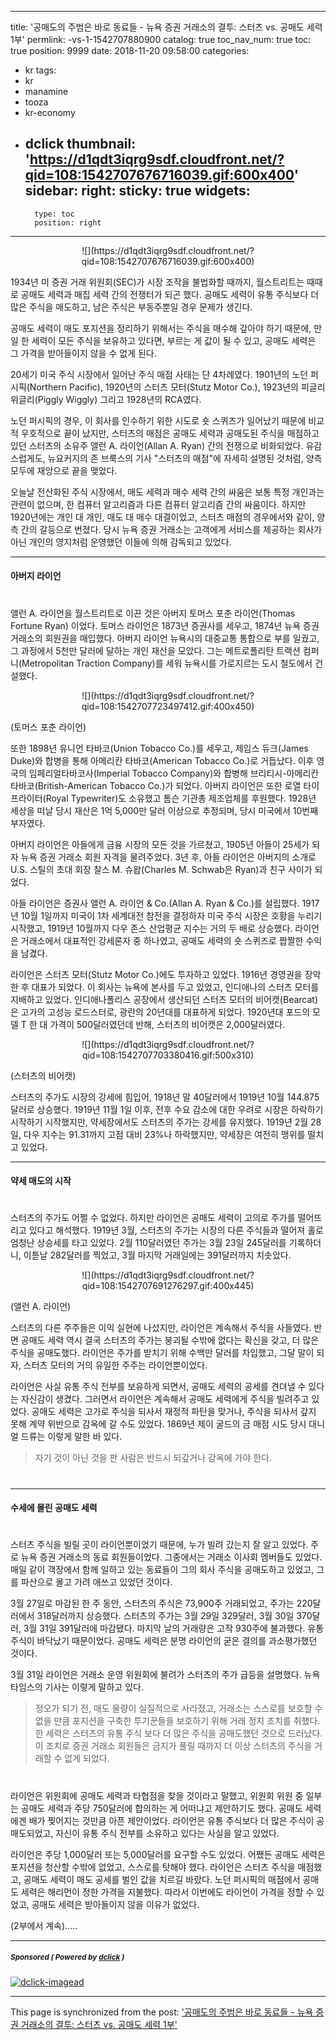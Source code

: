 
---
title: '공매도의 주범은 바로 동료들 - 뉴욕 증권 거래소의 결투: 스터츠 vs. 공매도 세력 1부'
permlink: -vs-1-1542707880900
catalog: true
toc_nav_num: true
toc: true
position: 9999
date: 2018-11-20 09:58:00
categories:
- kr
tags:
- kr
- manamine
- tooza
- kr-economy
- dclick
thumbnail: 'https://d1qdt3iqrg9sdf.cloudfront.net/?qid=108:1542707676716039.gif:600x400'
sidebar:
    right:
        sticky: true
widgets:
    -
        type: toc
        position: right
---


<center>  
![](https://d1qdt3iqrg9sdf.cloudfront.net/?qid=108:1542707676716039.gif:600x400)  
</center>
  
1934년 미 증권 거래 위원회(SEC)가 시장 조작을 불법화할 때까지, 월스트리트는 때때로 공매도 세력과 매집 세력 간의 전쟁터가 되곤 했다. 공매도 세력이 유통 주식보다 더 많은 주식을 매도하고, 남은 주식은 부동주뿐일 경우 문제가 생긴다. 
  
공매도 세력이 매도 포지션을 정리하기 위해서는 주식을 매수해 갚아야 하기 때문에, 만일 한 세력이 모든 주식을 보유하고 있다면, 부르는 게 값이 될 수 있고, 공매도 세력은 그 가격을 받아들이지 않을 수 없게 된다.
  
20세기 미국 주식 시장에서 일어난 주식 매점 사태는 단 4차례였다. 1901년의 노던 퍼시픽(Northern Pacific), 1920년의 스터츠 모터(Stutz Motor Co.), 1923년의 피글리 위글리(Piggly Wiggly) 그리고 1928년의 RCA였다. 
  
노던 퍼시픽의 경우, 이 회사를 인수하기 위한 시도로 숏 스퀴즈가 일어났기 때문에 비교적 우호적으로 끝이 났지만, 스터츠의 매점은 공매도 세력과 공매도된 주식을 매점하고 있던 스터츠의 소유주 앨런 A. 라이언(Allan A. Ryan) 간의 전쟁으로 비화되었다. 유감스럽게도, 뉴요커지의 존 브룩스의 기사 "스터츠의 매점"에 자세히 설명된 것처럼, 양측 모두에 재앙으로 끝을 맺었다.
  
오늘날 전산화된 주식 시장에서, 매도 세력과 매수 세력 간의 싸움은 보통 특정 개인과는 관련이 없으며, 한 컴퓨터 알고리즘과 다른 컴퓨터 알고리즘 간의 싸움이다. 하지만 1920년에는 개인 대 개인, 매도 대 매수 대결이었고, 스터츠 매점의 경우에서와 같이, 양측 간의 갈등으로 번졌다. 당시 뉴욕 증권 거래소는 고객에게 서비스를 제공하는 회사가 아닌 개인의 영지처럼 운영했던 이들에 의해 감독되고 있었다. 
  
----
  
#### 아버지 라이언
#  
앨런 A. 라이언을 월스트리트로 이끈 것은 아버지 토머스 포춘 라이언(Thomas Fortune Ryan) 이었다. 토머스 라이언은 1873년 증권사를 세우고, 1874년 뉴욕 증권 거래소의 회원권을 매입했다. 아버지 라이언 뉴욕시의 대중교통 통합으로 부를 일궜고, 그 과정에서 5천만 달러에 달하는 개인 재산을 모았다. 그는 메트로폴리탄 트랙션 컴퍼니(Metropolitan Traction Company)를 세워 뉴욕시를 가로지르는 도시 철도에서 건설했다. 
  
<center>  
![](https://d1qdt3iqrg9sdf.cloudfront.net/?qid=108:1542707723497412.gif:400x450)  
</center>

(토머스 포춘 라이언)
  
또한 1898년 유니언 타바코(Union Tobacco Co.)를 세우고, 제임스 듀크(James Duke)와 합병을 통해 아메리칸 타바코(American Tobacco Co.)로 거듭났다. 이후 영국의 임페리얼타바코사(Imperial Tobacco Company)와 합병해 브리티시-아메리칸 타바코(British-American Tobacco Co.)가 되었다. 아버지 라이언은 또한 로열 타이프라이터(Royal Typewriter)도 소유했고 톰슨 기관총 제조업체를 후원했다. 1928년 세상을 떠날 당시 재산은 1억 5,000만 달러 이상으로 추정되며, 당시 미국에서 10번째 부자였다.
  
아버지 라이언은 아들에게 금융 시장의 모든 것을 가르쳤고, 1905년 아들이 25세가 되자 뉴욕 증권 거래소 회원 자격을 물려주었다. 3년 후, 아들 라이언은 아버지의 소개로 U.S. 스틸의 초대 회장 찰스 M. 슈왑(Charles M. Schwab은 Ryan)과 친구 사이가 되었다. 
  
아들 라이언은 증권사 앨런 A. 라이언 & Co.(Allan A. Ryan & Co.)를 설립했다. 1917년 10월 1일까지 미국이 1차 세계대전 참전을 결정하자 미국 주식 시장은 호황을 누리기 시작했고, 1919년 10월까지 다우 존스 산업평균 지수는 거의 두 배로 상승했다. 라이언은 거래소에서 대표적인 강세론자 중 하나였고, 공매도 세력의 숏 스퀴즈로 짭짤한 수익을 남겼다. 
  
라이언은 스터츠 모터(Stutz Motor Co.)에도 투자하고 있었다. 1916년 경영권을 장악한 후 대표가 되었다. 이 회사는 뉴욕에 본사를 두고 있었고, 인디애나의 스터츠 모터를 지배하고 있었다. 인디애나폴리스 공장에서 생산되던 스터츠 모터의 비어캣(Bearcat)은 고가의 고성능 로드스터로, 광란의 20년대를 대표하게 되었다. 1920년대 포드의 모델 T 한 대 가격이 500달러였던데 반해, 스터츠의 비어캣은 2,000달러였다.
  
<center>  
![](https://d1qdt3iqrg9sdf.cloudfront.net/?qid=108:1542707703380416.gif:500x310)  
</center>

(스터츠의 비어캣)
  
스터츠의 주가도 시장의 강세에 힘입어, 1918년 말 40달러에서 1919년 10월 144.875달러로 상승했다. 1919년 11월 1일 이후, 전후 수요 감소에 대한 우려로 시장은 하락하기 시작하기 시작했지만, 약세장에서도 스터츠의 주가는 강세를 유지했다. 1919년 2월 28일, 다우 지수는 91.31까지 고점 대비 23%나 하락했지만, 약세장은 여전히 맹위를 떨치고 있었다. 
  
----
  
#### 약세 매도의 시작
#  
스터츠의 주가도 어쩔 수 없었다. 하지만 라이언은 공매도 세력이 고의로 주가를 떨어뜨리고 있다고 해석했다. 1919년 3월, 스터츠의 주가는 시장의 다른 주식들과 떨어져 홀로 엄청난 상승세를 타고 있었다. 2월 110달러였던 주가는 3월 23일 245달러를 기록하더니, 이튿날 282달러를 찍었고, 3월 마지막 거래일에는 391달러까지 치솟았다.
  
<center>  
![](https://d1qdt3iqrg9sdf.cloudfront.net/?qid=108:1542707691276297.gif:400x445)  
</center>

(앨런 A. 라이언)
  
스터츠의 다른 주주들은 이익 실현에 나섰지만, 라이언은 계속해서 주식을 사들였다. 반면 공매도 세력 역시 결국 스터츠의 주가는 붕괴될 수밖에 없다는 확신을 갖고, 더 많은 주식을 공매도했다. 라이언은 주가를 받치기 위해 수백만 달러를 차입했고, 그달 말이 되자, 스터츠 모터의 거의 유일한 주주는 라이언뿐이었다. 
  
라이언은 사실 유통 주식 전부를 보유하게 되면서, 공매도 세력의 공세를 견뎌낼 수 있다는 자신감이 생겼다. 그러면서 라이언은 계속해서 공매도 세력에게 주식을 빌려주고 있었다. 공매도 세력은 고가로 주식을 되사서 재정적 파탄을 맞거나, 주식을 되사서 갚지 못해 계약 위반으로 감옥에 갈 수도 있었다. 1869년 제이 굴드의 금 매점 시도 당시 대니얼 드류는 이렇게 말한 바 있다. 
  
>자기 것이 아닌 것을 판 사람은 반드시 되갚거나 감옥에 가야 한다.
#  
----
  
#### 수세에 몰린 공매도 세력
#  
스터츠 주식을 빌릴 곳이 라이언뿐이었기 때문에, 누가 빌려 갔는지 잘 알고 있었다. 주로 뉴욕 증권 거래소의 동료 회원들이었다. 그중에서는 거래소 이사회 멤버들도 있었다. 매일 같이 객장에서 함께 일하고 있는 동료들이 그의 회사 주식을 공매도하고 있었고, 그를 파산으로 몰고 가려 애쓰고 있었던 것이다.
  
3월 27일로 마감된 한 주 동안, 스터츠의 주식은 73,900주 거래되었고, 주가는 220달러에서 318달러까지 상승했다. 스터츠의 주가는 3월 29일 329달러, 3월 30일 370달러, 3월 31일 391달러에 마감됐다. 마지막 날의 거래량은 고작 930주에 불과했다. 유통 주식이 바닥났기 때문이었다. 공매도 세력은 분명 라이언의 굳은 결의를 과소평가했던 것이다. 
  
3월 31일 라이언은 거래소 운영 위원회에 불려가 스터츠의 주가 급등을 설명했다. 뉴욕 타임스의 기사는 이렇게 말하고 있다.
  
>정오가 되기 전, 매도 물량이 실질적으로 사라졌고, 거래소는 스스로를 보호할 수 없을 만큼 포지션을 구축한 투기꾼들을 보호하기 위해 거래 정지 조치를 취했다. 한 세력은 스터츠의 유통 주식 보다 더 많은 주식을 공매도했던 것으로 드러났다. 이 조치로 증권 거래소 회원들은 금지가 풀릴 때까지 더 이상 스터츠의 주식을 거래할 수 없게 되었다.
#  
라이언은 위원회에 공매도 세력과 타협점을 찾을 것이라고 말했고, 위원회 위원 중 일부는 공매도 세력과 주당 750달러에 합의하는 게 어떠냐고 제안하기도 했다. 공매도 세력에겐 배가 찢어지는 것만큼 아픈 제안이었다. 라이언은 유통 주식보다 더 많은 주식이 공매도되었고, 자신이 유통 주식 전부를 소유하고 있다는 사실을 알고 있었다.
  
라이언은 주당 1,000달러 또는 5,000달러를 요구할 수도 있었다. 어쨌든 공매도 세력은 포지션을 청산할 수밖에 없었고, 스스로를 탓해야 했다. 라이언은 스터츠 주식을 매점했고, 공매도 세력이 매도 공세를 벌인 값을 치르길 바랐다. 노던 퍼시픽의 매점에서 공매도 세력은 해리먼이 정한 가격을 지불했다. 따라서 이번에도 라이언이 가격을 정할 수 있었고, 공매도 세력은 받아들이지 않을 이유가 없었다.
  
(2부에서 계속).....


---

#####  <sub> **Sponsored ( Powered by [dclick](https://www.dclick.io) )** </sub>
[![dclick-imagead](https://s3.ap-northeast-2.amazonaws.com/dclick/image/dclick/1540980285836.jpg)](https://api.dclick.io/v1/c?x=eyJhbGciOiJIUzI1NiIsInR5cCI6IkpXVCJ9.eyJjIjoicGl1cy5waXVzIiwicyI6Ii12cy0xLTE1NDI3MDc4ODA5MDAiLCJhIjpbImktMTAiXSwidXJsIjoiaHR0cHM6Ly9rci11c2VkLmdpdGh1Yi5pby8iLCJpYXQiOjE1NDI3MDc4ODAsImV4cCI6MTg1ODA2Nzg4MH0.31tkbt0OzOnV5JUTmPpMeFyBbtg5Qbb2OAqb71O_g90)

- - -

This page is synchronized from the post: ['공매도의 주범은 바로 동료들 - 뉴욕 증권 거래소의 결투: 스터츠 vs. 공매도 세력 1부'](https://steemit.com/@pius.pius/-vs-1-1542707880900)
